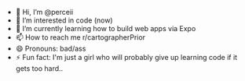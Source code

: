 - 👋 Hi, I’m @perceii
- 👀 I’m interested in code (now)
- 🌱 I’m currently learning how to build web apps via Expo
- 📫 How to reach me r/cartographerPrior
- 😄 Pronouns: bad/ass
- ⚡ Fun fact: I'm just a girl who will probably give up learning code if it gets too hard.. 

<!---
perceii/perceii is a ✨ special ✨ repository because its `README.md` (this file) appears on your GitHub profile.
You can click the Preview link to take a look at your changes.
--->
